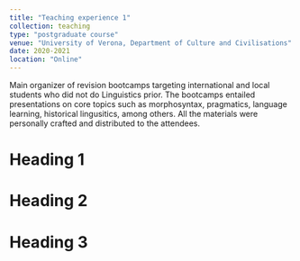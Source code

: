 ```yaml
---
title: "Teaching experience 1"
collection: teaching
type: "postgraduate course"
venue: "University of Verona, Department of Culture and Civilisations"
date: 2020-2021
location: "Online"
---
```


Main organizer of revision bootcamps targeting international and local students who did not do Linguistics prior. The bootcamps entailed presentations on core topics such as morphosyntax, pragmatics, language learning, historical lingusitics, among others. All the materials were personally crafted and distributed to the attendees.

Heading 1
======

Heading 2
======

Heading 3
======